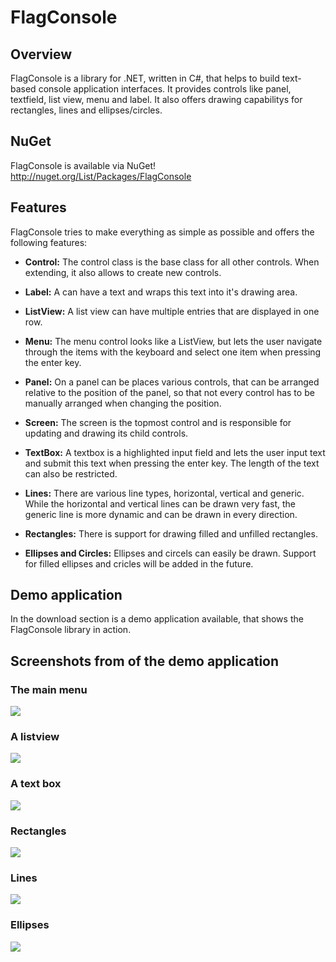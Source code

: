 # FlagConsole

## Overview

FlagConsole is a library for .NET, written in C#, that helps to build text-based console application interfaces. 
It provides controls like panel, textfield, list view, menu and label. It also offers drawing capabilitys for rectangles, lines and ellipses/circles.

## NuGet

FlagConsole is available via NuGet!
http://nuget.org/List/Packages/FlagConsole

## Features

FlagConsole tries to make everything as simple as possible and offers the following features:

- **Control:**
The control class is the base class for all other controls. When extending, it also allows to create new controls.

- **Label:**
A can have a text and wraps this text into it's drawing area.

- **ListView:**
A list view can have multiple entries that are displayed in one row.

- **Menu:**
The menu control looks like a ListView, but lets the user navigate through the items with the keyboard and select one item when pressing the enter key.

- **Panel:**
On a panel can be places various controls, that can be arranged relative to the position of the panel, so that not every control has to be manually arranged when changing the position.

- **Screen:**
The screen is the topmost control and is responsible for updating and drawing its child controls.

- **TextBox:**
A textbox is a highlighted input field and lets the user input text and submit this text when pressing the enter key. The length of the text can also be restricted.

- **Lines:**
There are various line types, horizontal, vertical and generic. While the horizontal and vertical lines can be drawn very fast, the generic line is more dynamic and can be drawn in every direction.

- **Rectangles:**
There is support for drawing filled and unfilled rectangles.

- **Ellipses and Circles:**
Ellipses and circels can easily be drawn. Support for filled ellipses and cricles will be added in the future.

## Demo application

In the download section is a demo application available, that shows the FlagConsole library in action.

## Screenshots from of the demo application

### The main menu

![][1]

### A listview

![][2]

### A text box

![][3]

### Rectangles

![][4]

### Lines

![][5]

### Ellipses

![][6]

[1]: http://flagbug.github.com/flagconsole/mainmenu.jpg
[2]: http://flagbug.github.com/flagconsole/listview.jpg
[3]: http://flagbug.github.com/flagconsole/textbox.jpg
[4]: http://flagbug.github.com/flagconsole/rectangle.jpg
[5]: http://flagbug.github.com/flagconsole/line.jpg
[6]: http://flagbug.github.com/flagconsole/ellipse.jpg